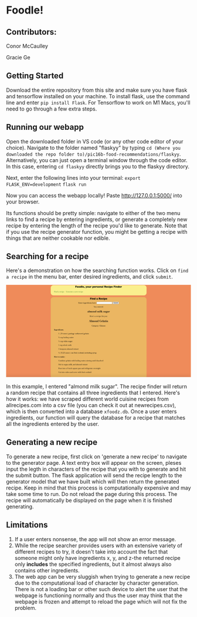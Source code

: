 # Foodle! 
## Contributors:
Conor McCaulley

Gracie Ge

## Getting Started
Download the entire repository from this site and make sure you have flask and tensorflow installed on your machine.
To install flask, use the command line and enter `pip install Flask`. For Tensorflow to work on M1 Macs, you'll need to go through a few extra steps. 

## Running our webapp
Open the downloaded folder in VS code (or any other code editor of your choice). Navigate to the folder named "flaskyy" by typing `cd (Where you downloaded the repo folder to)/pic16b-food-recommendations/flaskyy`. Alternatively, you can just open a terminal window through the code editor. In this case, entering `cd flaskyy` directly brings you to the flaskyy directory. 

Next, enter the following lines into your terminal:
`export FLASK_ENV=development`
`flask run`

Now you can access the webapp locally! Paste http://127.0.0.1:5000/ into your browser.

Its functions should be pretty simple: navigate to either of the two menu links to find a recipe by entering ingredients, or generate a completely new recipe by entering the length of the recipe you'd like to generate. Note that if you use the recipe generator function, you might be getting a recipe with things that are neither cookable nor edible.

## Searching for a recipe
Here's a demonstration on how the searching function works. Click on `find a recipe` in the menu bar, enter desired ingredients, and click `submit`.

![finder.png](/flaskyy/finder.png)

In this example, I entered "almond milk sugar". The recipe finder will return a random recipe that contains all three ingredients that I entered. 
Here's how it works: we have scraped different world cuisine recipes from allrecipes.com into a csv file (you can check it out at newrecipes.csv), which is then converted into a database `xfoodz.db`. Once a user enters ingredients, our function will query the database for a recipe that matches all the ingredients entered by the user.

## Generating a new recipe
To generate a new recipe, first click on 'generate a new recipe' to navigate to the generator page. A text entry box will appear on the screen, pleses input the legth in characters of the recipe that you with to generate and hit the submit button. The flask application will send the recipe length to the generator model that we have built which will then return the generated recipe. Keep in mind that this process is computationally expensive and may take some time to run. Do not reload the page during this process. The recipe will automatically be displayed on the page when it is finished generating. 

## Limitations
1. If a user enters nonsense, the app will not show an error message. 
2. While the recipe searcher provides users with an extensive variety of different recipes to try, it doesn't take into account the fact that someone might only have ingredients x, y, and z-the returned recipe only **includes** the specified ingredients, but it almost always also contains other ingredients. 
3. The web app can be very sluggish when trying to generate a new recipe due to the computational load of character by character generation. There is not a loading bar or other such device to alert the user that the webpage is functioning normally and thus the user may think that the webpage is frozen and attempt to reload the page which will not fix the problem. 
